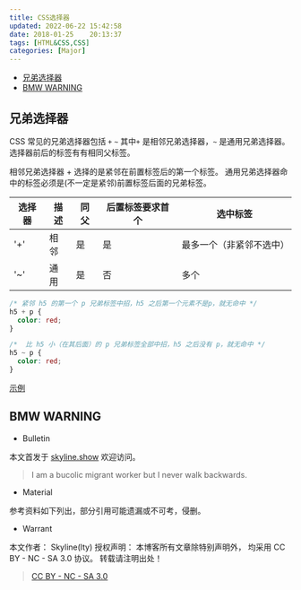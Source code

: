 ```yaml
---
title: CSS选择器
updated: 2022-06-22	15:42:58
date: 2018-01-25	20:13:37
tags: [HTML&CSS,CSS]
categories: [Major]
---
```

            
            

<!-- @import "[TOC]" {cmd="toc" depthFrom=1 depthTo=6 orderedList=false} -->

<!-- code_chunk_output -->

  - [兄弟选择器](#兄弟选择器)
  - [BMW WARNING](#bmw-warning)


<!-- /code_chunk_output -->

## 兄弟选择器

CSS 常见的兄弟选择器包括 `+` `~`
其中`+` 是相邻兄弟选择器，`~` 是通用兄弟选择器。
选择器前后的标签有有相同父标签。

相邻兄弟选择器 + 选择的是紧邻在前置标签后的第一个标签。
通用兄弟选择器命中的标签必须是(不一定是紧邻)前置标签后面的兄弟标签。

| 选择器 | 描述 | 同父 | 后置标签要求首个 | 选中标签                 |
| ------ | ---- | ---- | ---------------- | ------------------------ |
| '+'    | 相邻 | 是   | 是               | 最多一个（非紧邻不选中） |
| '~'    | 通用 | 是   | 否               | 多个                     |

```css
/* 紧邻 h5 的第一个 p 兄弟标签中招，h5 之后第一个元素不是p，就无命中 */
h5 + p {
  color: red;
}

/*  比 h5 小（在其后面）的 p 兄弟标签全部中招，h5 之后没有 p，就无命中 */
h5 ~ p {
  color: red;
}
```

[示例](https://github.com/skylinety/Blog/blob/main/Demos/Major/HTML&CSS/CSS/CSS_Selector.html)

## BMW WARNING

- Bulletin

本文首发于 [skyline.show](http://www.skyline.show) 欢迎访问。

> I am a bucolic migrant worker but I never walk backwards.

- Material

参考资料如下列出，部分引用可能遗漏或不可考，侵删。

>

- Warrant

本文作者： Skyline(lty)
授权声明： 本博客所有文章除特别声明外， 均采用 CC BY - NC - SA 3.0 协议。 转载请注明出处！

> [CC BY - NC - SA 3.0](https://creativecommons.org/licenses/by-nc-sa/3.0/deed.zh)
